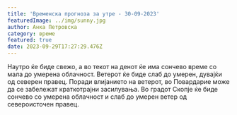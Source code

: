 ```yaml
---
title: 'Временска прогноза за утре - 30-09-2023'
featuredImage: ../img/sunny.jpg
author: Анка Петровска
category: време
featured: true
date: 2023-09-29T17:27:29.476Z
---
```

Наутро ќе биде свежо, а во текот на денот ќе има сончево време со мала до умерена облачност. Ветерот ќе биде слаб до умерен, дувајќи од северен правец. Поради влијанието на ветерот, во Повардарие може да се забележат краткотрајни засилувања. Во градот Скопје ќе биде сончево со умерена облачност и слаб до умерен ветер од североисточен правец.